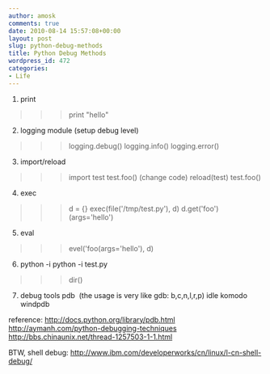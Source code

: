 ```yaml
---
author: amosk
comments: true
date: 2010-08-14 15:57:08+00:00
layout: post
slug: python-debug-methods
title: Python Debug Methods
wordpress_id: 472
categories:
- Life
---
```


1. print
>>> print "hello"

2. logging module
(setup debug level)
>>> logging.debug()
>>> logging.info()
>>> logging.error()

3. import/reload
>>> import test
>>> test.foo()
(change code)
>>> reload(test)
>>> test.foo()

4. exec
>>> d = {}
>>> exec(file('/tmp/test.py'), d)
>>> d.get('foo')(args='hello')

5. eval
>>> evel('foo(args='hello'), d)

6. python -i
python -i test.py
>>> dir()

7. debug tools
pdb  (the usage is very like gdb: b,c,n,l,r,p)
idle
komodo
windpdb

reference:
http://docs.python.org/library/pdb.html
http://aymanh.com/python-debugging-techniques
http://bbs.chinaunix.net/thread-1257503-1-1.html

BTW, shell debug: http://www.ibm.com/developerworks/cn/linux/l-cn-shell-debug/
